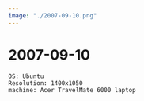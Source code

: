 ```yaml
---
image: "./2007-09-10.png"
---
```


# 2007-09-10

```
OS: Ubuntu
Resolution: 1400x1050
machine: Acer TravelMate 6000 laptop
```
